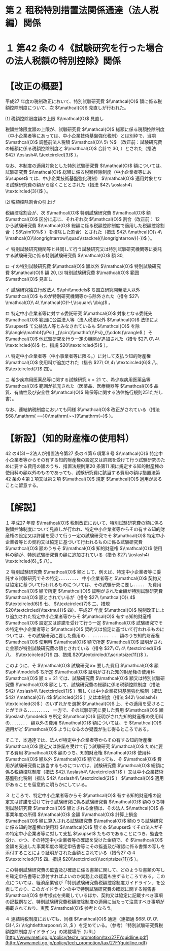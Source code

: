 # 第２ 租税特別措置法関係通達（法人税編）関係

# １ 第42 条の４《試験研究を行った場合の法人税額の特別控除》関係

# 【改正の概要】

平成27 年度の税制改正において、特別試験研究費 $\\mathcal{O}$ 額に係る税額控除制度について、次 $\\mathcal{O}$ 見直しが行われた。

⑴ 税額控除限度額の上限 $\\mathcal{O}$ 見直し

税額控除限度額の上限が、試験研究費 $\\mathcal{O}$ 総額に係る税額控除制度（中小企業者等にあっては、中小企業技術基盤強化税制）とは別枠で、当期 $\\mathcal{O}$ 調整前法人税額 $\\mathcal{O}\ 5\ %$ （改正前：試験研究費の総額に係る税額控除制度と $\\mathcal{O}$ 合計で $30,%$ ）とされた（措法 $42\ \\oslash4\ \\textcircled{3}$ ）。

なお、本制度の適用対象とした特別試験研究費 $\\mathcal{O}$ 額については、試験研究費 $\\mathcal{O}$ 総額に係る税額控除制度（中小企業者等にあ $\\supset$ ては、中小企業技術基盤強化税制） $\\mathcal{O}$ 適用対象となる試験研究費の額から除くこととされた（措法 $42\ \\oslash4\ \\textcircled{3}\]$ ）。

⑵ 税額控除割合の引上げ

税額控除割合が、次 $\\mathcal{O}$ 特別試験研究費 $\\mathcal{O}$ 額 $\\mathcal{O}$ 区分に応じ、それぞれ次 $\\mathcal{O}$ 割合（改正前： $12%$ から試験研究費 $\\mathcal{O}$ 総額に係る税額控除制度で適用した税額控除割合（ $8\\sim10%$ ）を控除した割合）とされた（措法 $42\ \\mathcal{O}\ 4\ \\mathcal{O}\\longrightarrow\\quad\\stackrel{\\longrightarrow}{-})$ ）。

イ 特別試験研究機関等と共同して行う試験研究又は特別試験研究機関等に委託する試験研究に係る特別試験研究費 $\\mathcal{O}$ 額 $30,%$

ロ イの特別試験研究費 $\\mathcal{O}$ 額以外 $\\mathcal{O}$ 特別試験研究費 $\\mathcal{O}$ 額 $20,%$ ⑶ 特別試験研究費 $\\mathcal{O}$ 範囲 $\\mathcal{O}$ 見直し

イ 試験研究独立行政法人 $\\phi\\models$ ち国立研究開発法人以外 $\\mathcal{O}$ ものが特別研究機関等から除外された（措令 $27\ \\mathcal{O}\ 4\ \\mathcal{O}!-!,\\square\ \\big)$ 。

ロ 特定中小企業者等に対する委託研究 $\\mathcal{O}$ 対象となる委託先 $\\mathcal{O}$ 範囲に公益法人等（法人税法以外 $\\mathcal{O}$ 法律によ $\\supset$ て公益法人等とみなされているも $\\mathcal{O}$ を除 $\\langle\\mathbf{\\Psi} _{\\circ}\\mathbf{\\Psi}_{\\cdots}\\rangle$ ）そ $\\mathcal{O}$ 他試験研究を行う一定の機関が追加された（措令 $27\ O\ 4\ \\textcircled{6}$ 七、措規 $20\\textcircled{5}$ ）。

ハ 特定中小企業者等（中小事業者等に限る。）に対して支払う知的財産権 $\\mathcal{O}$ 使用料が追加された（措令 $27\ O\ 4\ \\textcircled{6}$ 八、 $\\textcircled{7}$ 四）。

ニ 希少疾病用医薬品等に関する試験研究 $x=21$ て、希少疾病用医薬品等 $\\mathcal{O}$ 範囲が拡充された（医薬品、医療機器等 $\\mathcal{O}$ 品質、有効性及び安全性 $\\mathcal{O}$ 確保等に関する法律施行規則251ただし書）。

なお、連結納税制度においても同様 $\\mathcal{O}$ 改正がされている（措法 $68,\\mathrm{ ~~}0\\mathrm{~~}9\\mathrm{~}$ ）。

# 【新設】（知的財産権の使用料）

42 の4(3)－2法人が措置法令第27 条の４第６項第８号 $\\mathcal{O}$ 特定中小企業者等からその有する知的財産権の設定又は許諾を受けて行う試験研究のために要する費用の額のうち、措置法規則第20 条第11 項に規定する知的財産権の使用料の額以外のものであっても、試験研究費に該当する費用の額は措置法第42 条の４第１項又は第２項 $\\mathcal{O}$ 規定 $\\mathcal{O}$ 適用があることに留意する。

# 【解説】

１ 平成27 年度 $\\mathcal{O}$ 税制改正において、特別試験研究費の額に係る税額控除制度について見直しが行われ、特定中小企業者等からその有する知的財産権の設定又は許諾を受けて行う一定の試験研究でそ $\\mathcal{O}$ 特定中小企業者等との契約又は協定に基づいて行われるものに係る試験研究費 $\\mathcal{O}$ 額のうちそ $\\mathcal{O}$ 知的財産権 $\\mathcal{O}$ 使用料の額が、特別試験研究費の額に追加されている（措令 $27\ \\oslash4\ \\textcircled{6},,$ 八）。

２ 特別試験研究費 $\\mathcal{O}$ 額として、例えば、特定中小企業者等に委託する試験研究でその特定．．．．．．．．． 中小企業者等と $\\mathcal{O}$ 契約又は協定に基づいて行われるものについては、その試験研究に要し．．．．． た費用 $\\mathcal{O}$ 額で所定 $\\mathcal{O}$ 証明がされた金額が特別試験研究費 $\\mathcal{O}$ 額とされているが（措令 $27\ \\mathcal{O}\ 4$ $\\textcircled{6}$ 七、 $\\textcircled{7}$ 二、措規 $20\\textcircled{\\textmu}{}$ 四）、平成27 年度 $\\mathcal{O}$ 税制改正により追加された特定中小企業者等からそ $\\mathcal{O}$ 有する知的財産権 $\\mathcal{O}$ 設定又は許諾を受けて行う一定 $\\mathcal{O}$ 試験研究でその特定中小企業者等と $\\mathcal{O}$ 契約又は協定に基づいて行われるものについては、その試験研究に要した費用の．． ．．．．．．． ．． 額のうち知的財産権 $\\mathcal{O}$ 使用料 $\\mathcal{O}$ 額で所定 $\\mathcal{O}$ 証明がされた金額が特別試験研究費の額とされている（措令 $27\ O\ 4\ \\textcircled{6}$ 八、 $\\textcircled{7}$ 四、措規 $20\\textcircled{\\scriptsize{11}}$ ）。

このように、そ $\\mathcal{O}$ 試験研究 $k=$ 要した費用 $\\mathcal{O}$ 額 $\\phi\\models$ ち所定 $\\mathcal{O}$ 証明がされた知的財産権の使用料 $\\mathcal{O}$ 額 $x=21$ ては、試験研究費 $\\mathcal{O}$ 額又は特別試験研究費 $\\mathcal{O}$ 額として、試験研究費の総額に係る税額控除制度（措法 $42\ \\oslash4\ \\textcircled{1}$ ）若しくは中小企業技術基盤強化税制（措法 $42\ \\mathcal{O}\ 4$ $\\circled{2}$ ）又は本制度（措法 $42\ \\oslash4\ \\textcircled{3}$ ）のいずれかを選択 $\\mathcal{O}$ 上、その適用を受けることができる．．．．．．．．．． 一方で、その試験研究に要した費用 $\\mathcal{O}$ 額 $\\oslash,\\models$ ち所定 $\\mathcal{O}$ 証明がされた知的財産権の使用料の．．．．．．．． 額以外の費用 $\\mathcal{O}$ 額については、そ $\\mathcal{O}$ 適用がど $\\mathcal{O}$ ようになるのか疑義が生じ得るところである。

そこで、本通達では、法人が特定中小企業者等からその有する知的財産権 $\\mathcal{O}$ 設定又は許諾を受けて行う試験研究 $\\mathcal{O}$ ために要する費用 $\\mathcal{O}$ 額のうち、知的財産権 $\\mathcal{O}$ 使用料 $\\mathcal{O}$ 額以外 $\\mathcal{O}$ 額であっても、そ $\\mathcal{O}$ 費用が試験研究費に該当するものについては、試験研究費 $\\mathcal{O}$ 総額に係る税額控除制度（措法 $42\ \\oslash4\ \\textcircled{1}$ ）又は中小企業技術基盤強化税制（措法 $42\ \\oslash4\ \\textcircled{2}$ ） $\\mathcal{O}$ 適用があることを留意的に明らかにしている。

３ ところで、特定中小企業者等からそ $\\mathcal{O}$ 有する知的財産権の設定又は許諾を受けて行う試験研究に係る試験研究費 $\\mathcal{O}$ 額のうち特別試験研究費 $\\mathcal{O}$ 額とされる金額は、その法人 $\\mathcal{O}$ 各事業年度の所得 $\\mathcal{O}$ 金額 $\\mathcal{O}$ 計算上損金 $\\mathcal{O}$ 額に算入される試験研究費 $\\mathcal{O}$ 額のうち試験研究に係る知的財産権の使用料 $\\mathcal{O}$ 額であ $\\supset$ てその法人がその特定中小企業者等に対して支払 $\\supset$ たものであることにつき、監査を受け、かつ、その特定中小企業者等の確認を受けた金額で、そ $\\mathcal{O}$ 金額を支出した事業年度の確定申告書等にその監査及び確認に係る書類の写しを添付することにより証明がされた金額とされている（措令27 の４ $\\textcircled{7}$ 四、措規 $20\\textcircled{\\scriptsize{11}}$ ）。

この特別試験研究費の監査及び確認に係る書類に関して、どのような書類の写しを確定申告書等に添付すればよいのか実務上の疑義も生ずるところである。この点については、経済産業省が「特別試験研究費税額控除制度ガイドライン」を公表しており、このガイドラインの中で特別試験研究費の確認に関する報告書 $\\mathcal{O}$ 参考様式を掲載しているほか、契約又は協定に記載すべき事項の記載例など、特別試験研究費税額控除制度の適用に当たって注意すべき事項が掲載されており、実務 $\\mathcal{O}$ 参考となろう。

４ 連結納税制度においても、同様 $\\mathcal{O}$ 通達（連措通 $68\ O\ O\ (3)-\ 2\ \\rightleftharpoons\ 2\ ,$ ）を定めている。（参考）「特別試験研究費税額控除制度ガイドライン」の掲載場所（URL） [http://www.meti.go.jp/policy/tech\_promotion/tax/27FYguidline.pdf](http://www.meti.go.jp/policy/tech_promotion/tax/27FYguidline.pdf)
